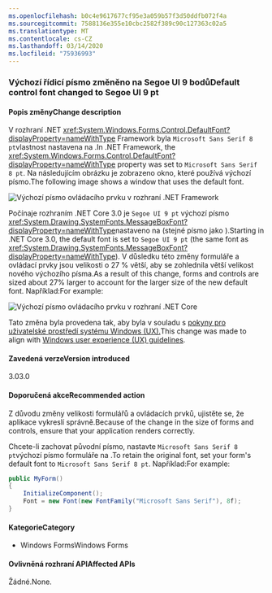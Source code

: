 ```yaml
---
ms.openlocfilehash: b0c4e9617677cf95e3a059b57f3d50ddfb072f4a
ms.sourcegitcommit: 7588136e355e10cbc2582f389c90c127363c02a5
ms.translationtype: MT
ms.contentlocale: cs-CZ
ms.lasthandoff: 03/14/2020
ms.locfileid: "75936993"
---
```

### <a name="default-control-font-changed-to-segoe-ui-9-pt"></a><span data-ttu-id="7cfff-101">Výchozí řídicí písmo změněno na Segoe UI 9 bodů</span><span class="sxs-lookup"><span data-stu-id="7cfff-101">Default control font changed to Segoe UI 9 pt</span></span>

#### <a name="change-description"></a><span data-ttu-id="7cfff-102">Popis změny</span><span class="sxs-lookup"><span data-stu-id="7cfff-102">Change description</span></span>

<span data-ttu-id="7cfff-103">V rozhraní .NET <xref:System.Windows.Forms.Control.DefaultFont?displayProperty=nameWithType> Framework byla `Microsoft Sans Serif 8 pt`vlastnost nastavena na .</span><span class="sxs-lookup"><span data-stu-id="7cfff-103">In .NET Framework, the <xref:System.Windows.Forms.Control.DefaultFont?displayProperty=nameWithType> property was set to `Microsoft Sans Serif 8 pt`.</span></span> <span data-ttu-id="7cfff-104">Na následujícím obrázku je zobrazeno okno, které používá výchozí písmo.</span><span class="sxs-lookup"><span data-stu-id="7cfff-104">The following image shows a window that uses the default font.</span></span>

![Výchozí písmo ovládacího prvku v rozhraní .NET Framework](~/docs/images/core-changes/windowsforms/control-defaultfont-changed/defaultfont-framework.png)

<span data-ttu-id="7cfff-106">Počínaje rozhraním .NET Core 3.0 je `Segoe UI 9 pt` výchozí písmo <xref:System.Drawing.SystemFonts.MessageBoxFont?displayProperty=nameWithType>nastaveno na (stejné písmo jako ).</span><span class="sxs-lookup"><span data-stu-id="7cfff-106">Starting in .NET Core 3.0, the default font is set to `Segoe UI 9 pt` (the same font as <xref:System.Drawing.SystemFonts.MessageBoxFont?displayProperty=nameWithType>).</span></span> <span data-ttu-id="7cfff-107">V důsledku této změny formuláře a ovládací prvky jsou velikosti o 27 % větší, aby se zohlednila větší velikost nového výchozího písma.</span><span class="sxs-lookup"><span data-stu-id="7cfff-107">As a result of this change, forms and controls are sized about 27% larger to account for the larger size of the new default font.</span></span> <span data-ttu-id="7cfff-108">Například:</span><span class="sxs-lookup"><span data-stu-id="7cfff-108">For example:</span></span>

![Výchozí písmo ovládacího prvku v rozhraní .NET Core](~/docs/images/core-changes/windowsforms/control-defaultfont-changed/defaultfont-core.png)

<span data-ttu-id="7cfff-110">Tato změna byla provedena tak, aby byla v souladu s [pokyny pro uživatelské prostředí systému Windows (UX).](/windows/win32/uxguide/vis-fonts#fonts-and-colors)</span><span class="sxs-lookup"><span data-stu-id="7cfff-110">This change was made to align with [Windows user experience (UX) guidelines](/windows/win32/uxguide/vis-fonts#fonts-and-colors).</span></span>

#### <a name="version-introduced"></a><span data-ttu-id="7cfff-111">Zavedená verze</span><span class="sxs-lookup"><span data-stu-id="7cfff-111">Version introduced</span></span>

<span data-ttu-id="7cfff-112">3.0</span><span class="sxs-lookup"><span data-stu-id="7cfff-112">3.0</span></span>

#### <a name="recommended-action"></a><span data-ttu-id="7cfff-113">Doporučená akce</span><span class="sxs-lookup"><span data-stu-id="7cfff-113">Recommended action</span></span>

<span data-ttu-id="7cfff-114">Z důvodu změny velikosti formulářů a ovládacích prvků, ujistěte se, že aplikace vykreslí správně.</span><span class="sxs-lookup"><span data-stu-id="7cfff-114">Because of the change in the size of forms and controls, ensure that your application renders correctly.</span></span>

<span data-ttu-id="7cfff-115">Chcete-li zachovat původní písmo, nastavte `Microsoft Sans Serif 8 pt`výchozí písmo formuláře na .</span><span class="sxs-lookup"><span data-stu-id="7cfff-115">To retain the original font, set your form's default font to `Microsoft Sans Serif 8 pt`.</span></span> <span data-ttu-id="7cfff-116">Například:</span><span class="sxs-lookup"><span data-stu-id="7cfff-116">For example:</span></span>

```csharp
public MyForm()
{
    InitializeComponent();
    Font = new Font(new FontFamily("Microsoft Sans Serif"), 8f);
}
```

#### <a name="category"></a><span data-ttu-id="7cfff-117">Kategorie</span><span class="sxs-lookup"><span data-stu-id="7cfff-117">Category</span></span>

- <span data-ttu-id="7cfff-118">Windows Forms</span><span class="sxs-lookup"><span data-stu-id="7cfff-118">Windows Forms</span></span>

#### <a name="affected-apis"></a><span data-ttu-id="7cfff-119">Ovlivněná rozhraní API</span><span class="sxs-lookup"><span data-stu-id="7cfff-119">Affected APIs</span></span>

<span data-ttu-id="7cfff-120">Žádné.</span><span class="sxs-lookup"><span data-stu-id="7cfff-120">None.</span></span>

<!--

### Affected APIs

- Not detectable via API analysis

-->
